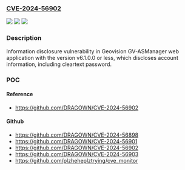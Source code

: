 ### [CVE-2024-56902](https://cve.mitre.org/cgi-bin/cvename.cgi?name=CVE-2024-56902)
![](https://img.shields.io/static/v1?label=Product&message=n%2Fa&color=blue)
![](https://img.shields.io/static/v1?label=Version&message=n%2Fa&color=blue)
![](https://img.shields.io/static/v1?label=Vulnerability&message=n%2Fa&color=brighgreen)

### Description

Information disclosure vulnerability in Geovision GV-ASManager web application with the version v6.1.0.0 or less, which discloses account information, including cleartext password.

### POC

#### Reference
- https://github.com/DRAGOWN/CVE-2024-56902

#### Github
- https://github.com/DRAGOWN/CVE-2024-56898
- https://github.com/DRAGOWN/CVE-2024-56901
- https://github.com/DRAGOWN/CVE-2024-56902
- https://github.com/DRAGOWN/CVE-2024-56903
- https://github.com/plzheheplztrying/cve_monitor

